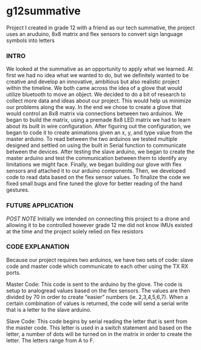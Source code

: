 # g12summative

Project I created in grade 12 with a friend as our tech summative, the project uses an aruduino, 8x8 matrix and flex sensors to convert sign language symbols into letters

### INTRO ###
We looked at the summative as an opportunity to apply what we learned. At first we had no idea what we wanted to do, but we definitely wanted to be creative and develop an innovative, ambitious but also realistic project within the timeline. We both came across the idea of a glove that would utilize bluetooth to move an object. We decided to do a bit of research to collect more data and ideas about our project. This would help us minimize our problems along the way. In the end we chose to create a glove that would control an 8x8 matrix via connections between two arduinos. We began to build the matrix, using a premade 8x8 LED matrix we had to learn about its built in wire configuration. After figuring out the configuration, we began to code it to create animations given an x, y, and type value from the master arduino. To read between the two arduinos we tested multiple designed and settled on using the built in Serial function to communicate between the devices. After testing the slave arduino, we began to create the master arduino and test the communication between them to identify any limitations we might face. Finally, we began building our glove with flex sensors and attached it to our arduino components. Then, we developed code to read data based on the flex sensor values. To finalize the code we fixed small bugs and fine tuned the glove for better reading of the hand gestures.

### FUTURE APPLICATION ###

*POST NOTE*
Initially we intended on connecting this project to a drone and allowing it to be controlled however grade 12 me did not know IMUs existed at the time and the project solely relied on flex resistors

### CODE EXPLANATION ###
Because our project requires two arduinos, we have two sets of code: slave code and master code which communicate to each other using the TX RX ports. 

Master Code:  This code is sent to the arduino by the glove. The code is setup to analogread values based on the flex sensors. The values are then divided by 70 in order to create “easier” numbers (ie. 2,3,4,5,6,7). When a certain combination of values is returned, the code will send a serial write that is a letter to the slave arduino.

Slave Code: This code begins by serial reading the letter that is sent from the master code. This letter is used in a switch statement and based on the letter, a number of dots will be turned on in the matrix in order to create the letter. The letters range from A to F. 

